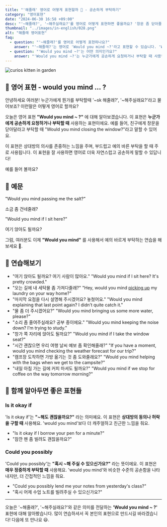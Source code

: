 ```yaml
---
title: "'해줄래' 영어로 어떻게 표현할까 🙏 - 공손하게 부탁하기"
category: "영어표현"
date: "2024-06-30 16:58 +09:00"
desc: "'~해줄래?', '~해주실래요?'를 영어로 어떻게 표현하면 좋을까요? '창문 좀 닫아줄래?', '여기 앉아도 될까요?' 등을 영어로 표현하는 법을 배워봅시다. 다양한 예문을 통해서 연습하고 본인의 표현으로 만들어 보세요."
thumbnail: "../images/in-english/028.png"
alt: "해줄래 영어표현"
faq:
  - question: "'~해줄래?'를 영어로 어떻게 표현하나요?"
    answer: "'~해줄래?'는 영어로 'Would you mind ~?'라고 표현할 수 있습니다. 'Would you mind closing the window?'은 '창문 좀 닫아줄래?'라는 의미입니다."
  - question: "'Would you mind ~?'는 어떤 의미인가요?"
    answer: "'Would you mind ~?'는 누군가에게 공손하게 요청하거나 부탁할 때 사용됩니다. 이는 상대방의 의사를 존중하는 느낌을 주며, 부드럽고 예의 바른 부탁을 할 때 주로 사용됩니다. 예를 들어, 'Would you mind turning down the music?'는 '음악 소리 좀 줄여줄래요?'라는 의미입니다."
---
```


![curios kitten in garden](../images/in-english/028-1.avif)

## 🌟 영어 표현 - would you mind ... ?

안녕하세요 여러분! 누군가에게 뭔가를 부탁할때 '~sk
해줄래?', '~해주실래요?'라고 물어보죠? 이런말은 어떻게 영어로 할까요?

오늘은 영어 표현 **"Would you mind ~ ?"** 에 대해 알아보겠습니다. 이 표현은 **누군가에게 공손하게 요청하거나 부탁할 때** 사용하는 표현이에요. 예를 들어, 친구에게 창문을 닫아달라고 부탁할 때 "Would you mind closing the window?"라고 말할 수 있어요.

이 표현은 상대방의 의사를 존중하는 느낌을 주며, 부드럽고 예의 바른 부탁을 할 때 주로 사용됩니다. 이 표현을 잘 사용하면 영어로 더욱 자연스럽고 공손하게 말할 수 있답니다!

예를 들어 볼까요?

## 📖 예문

"Would you mind passing me the salt?"

소금 좀 건네줄래?

"Would you mind if I sit here?"

여기 앉아도 될까요?

그럼, 여러분도 이제 **"Would you mind"** 를 사용해서 예의 바르게 부탁하는 연습을 해보세요 🚀.

## 💬 연습해보기

<ul data-interactive-list>
  <li data-interactive-item>
    <span data-toggler>"여기 앉아도 될까요? 여기 사람이 많아요."</span>
    <span data-answer>"Would you mind if I sit here? It's pretty crowded."</span>
  </li>
  <li data-interactive-item>
    <span data-toggler>"오는 길에 내 세탁물 좀 가져다줄래?"</span>
    <span data-answer>"Hey, would you mind <a href="/blog/in-english/178.pick-up/">picking up</a> my laundry on your way home?"</span>
  </li>
  <li data-interactive-item>
    <span data-toggler>"마지막 요점을 다시 설명해 주시겠어요? 놓쳤어요."</span>
    <span data-answer>"Would you mind explaining that last point again? I didn’t quite catch it."</span>
  </li>
  <li data-interactive-item>
    <span data-toggler>"물 좀 더 주시겠어요?"</span>
    <span data-answer>"Would you mind bringing us some more water, please?"</span>
  </li>
  <li data-interactive-item>
    <span data-toggler>"소리 좀 줄여주실래요? 공부 중이에요."</span>
    <span data-answer>"Would you mind keeping the noise down? I’m trying to study."</span>
  </li>
  <li data-interactive-item>
    <span data-toggler>"창가 쪽 자리에 앉아도 될까요?"</span>
    <span data-answer>"Would you mind if I take the window seat?"</span>
  </li>
  <li data-interactive-item>
    <span data-toggler>"시간 괜찮으면 우리 여행 날씨 예보 좀 확인해줄래?"</span>
    <span data-answer>"If you have a moment, would you mind checking the weather forecast for our trip?"</span>
  </li>
  <li data-interactive-item>
    <span data-toggler>"캠프장 도착하면 가방 옮기는 것 좀 도와줄래요?"</span>
    <span data-answer>"Would you mind helping with the bags when we get to the campsite?"</span>
  </li>
  <li data-interactive-item>
    <span data-toggler>"내일 아침 가는 길에 커피 마셔도 될까요?"</span>
    <span data-answer>"Would you mind if we stop for coffee on the way tomorrow morning?"</span>
  </li>
</ul>

## 🤝 함께 알아두면 좋은 표현들

### Is it okay if

'Is it okay if'는 **"~해도 괜찮을까요?"** 라는 의미예요. 이 표현은 **상대방의 동의나 허락을 구할 때** 사용해요. 'would you mind'보다 더 캐주얼하고 친근한 느낌을 줘요.

- "Is it okay if I borrow your pen for a minute?"
- "잠깐 펜 좀 빌려도 괜찮을까요?"

### Could you possibly

'Could you possibly'는 **"혹시 ~해 주실 수 있으신가요?"** 라는 뜻이에요. 이 표현은 **매우 정중하게 부탁할 때** 사용해요. 'would you mind'와 비슷한 수준의 공손함을 나타내지만, 더 간접적인 느낌을 줘요.

- "Could you possibly lend me your notes from yesterday's class?"
- "혹시 어제 수업 노트를 빌려주실 수 있으신가요?"

---

오늘은 '~해줄래?', '~해주실래요?'와 같은 의미를 전달하는 **'Would you mind ~ ?'** 표현에 대해 알아봤습니다. 많이 연습하셔서 꼭 본인의 표현으로 만드시길 바라겠습니다! 다음에 또 만나요 😃.
